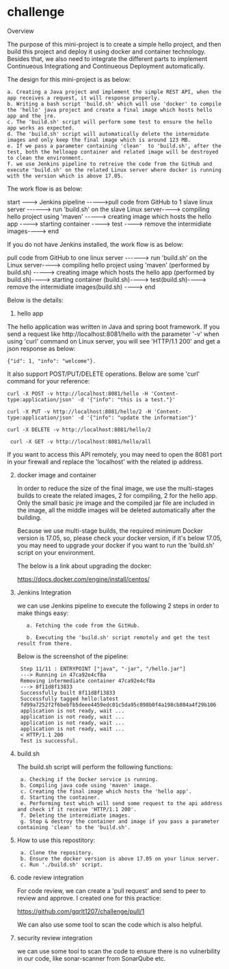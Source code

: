 # challenge

Overview

  The purpose of this mini-project is to create a simple hello project, and then build this project and deploy it using docker and container technology. Besides that, we also need to integrate the different parts to implement Continueous Integrationg and Continueous Deployment automatically.
  
  The design for this mini-project is as below:
  
    a. Creating a Java project and implement the simple REST API, when the app receives a request, it will response properly.
    b. Writing a bash script 'build.sh' which will use 'docker' to compile the 'hello' java project and create a final image which hosts hello app and the jre.
    c. The 'build.sh' script will perform some test to ensure the hello app works as expected.
    d. The 'build.sh' script will automatically delete the intermidate images and only keep the final image which is around 123 MB.
    e. If we pass a parameter containing 'clean'  to 'build.sh', after the test, both the helloapp container and related image will be destroyed to clean the environment.
    f. we use Jenkins pipeline to retreive the code from the GitHub and execute 'build.sh' on the related Linux server where docker is running with the version which is above 17.05.
    
 The work flow is as below:
 
 start ---> Jenkins pipeline ----->pull code from GitHub to 1 slave linux server ------> run 'build.sh' on the slave Linux server----> compiling hello project using 'maven' 
 -----> creating image which hosts the hello app ----> starting container ----> test ----> remove the intermidiate images----> end
 
 If you do not have Jenkins installed, the work flow is as below:
 
 pull code from GitHub to one linux server ------> run 'build.sh' on the Linux server----> compiling hello project using 'maven' (performed by build.sh)
 -----> creating image which hosts the hello app (performed by build.sh)----> starting container (build.sh)----> test(build.sh)----> remove the intermidiate images(build.sh)
 ----> end
    
Below is the details:


1. hello app
  
  The hello application was written in Java and spring boot framework. If you send a request like http://localhost:8081/hello with the parameter '-v' when using 'curl' command on Linux server, you will see 'HTTP/1.1 200' and get a json response as below:
  
    {"id": 1, "info": "welcome"}.
  
  It also support POST/PUT/DELETE operations. Below are some 'curl' command for your reference:
        
    curl -X POST -v http://localhost:8081/hello -H 'Content-type:application/json' -d '{"info": "this is a test."}' 
     
    curl -X PUT -v http://localhost:8081/hello/2 -H 'Content-type:application/json' -d '{"info": "update the information"}'
     
    curl -X DELETE -v http://localhost:8081/hello/2
     
     curl -X GET -v http://localhost:8081/hello/all
     
  If you want to access this API remotely, you may need to open the 8081 port in your firewall and replace the 'localhost' with the related ip address.
     
2. docker image and container

   In order to reduce the size of the final image, we use the multi-stages builds to create the related images, 2 for compiling, 2 for the hello app.
   Only the small basic jre image and the compiled jar file are included in the image,  all the middle images will be deleted automatically after the building.
   
   Because we use multi-stage builds, the required minimum Docker version is 17.05, so, please check your docker version, if it's below 17.05, you may need to upgrade your docker if you want to run the 'build.sh' script on your environment.
   
   The below is a link about upgrading the docker:
   
   https://docs.docker.com/engine/install/centos/
   
   
3. Jenkins Integration

   we can use Jenkins pipeline to execute the following 2 steps in order to make things easy:
   
          a. Fetching the code from the GitHub.
      
          b. Executing the 'build.sh' script remotely and get the test result from there.
    
    Below is the screenshot of the pipeline:
        
        Step 11/11 : ENTRYPOINT ["java", "-jar", "/hello.jar"]
        ---> Running in 47ca92e4cf8a
        Removing intermediate container 47ca92e4cf8a
        ---> 8f11d8f13833
        Successfully built 8f11d8f13833
        Successfully tagged hello:latest
        fd99a7252f2f6bebfb5deee4459edc01c5da95c098b0f4a198cb804a4f29b106
        application is not ready, wait ...
        application is not ready, wait ...
        application is not ready, wait ...
        application is not ready, wait ...
        < HTTP/1.1 200 
        Test is successful.
   
4. build.sh 

   The build.sh script will perform the following functions:
   
        a. Checking if the Docker service is running.
        b. Compiling java code using 'maven' image.
        c. Creating the final image which hosts the 'hello app'.
        d. Starting the container.
        e. Performing test which will send some request to the api address and check if it receive 'HTTP/1.1 200'.
        f. Deleting the intermidiate images.
        g. Stop & destroy the container and image if you pass a parameter containing 'clean' to the 'build.sh'.
   
   
5. How to use this repostitory:

  	    a. Clone the repository.
        b. Ensure the docker version is above 17.05 on your linux server.
        c. Run './build.sh' script.
  
  
6. code review integration

    For code review, we can create a 'pull request' and send to peer to review and approve.
    I created one for this practice:
    
    https://github.com/gqrlt1207/challenge/pull/1
    
    We can also use some tool to scan the code which is also helpful.

7. security review integration

    we can use some tool to scan the code to ensure there is no vulnerbility in our code, like sonar-scanner from SonarQube etc.
   
   
